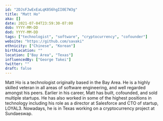 ```yaml
---
id: "2DJsFJwExEaLqK056hgII0E7W3g"
title: "Matt Ho"
aka: []
date: 2021-07-04T23:59:30-07:00
dob: YYYY-MM-DD
dod: YYYY-MM-DD
tags: ["technologist", "software", "cryptocurrency", "cofounder"]
website: "https://github.com/savaki"
ethnicity: ["Chinese", "Korean"]
birthLocation: ""
location: ["Bay Area", "Texas"]
influencedBy: ["George Takei"]
twitter: ""
draft: false
---
```


Matt Ho is a technologist originally based in the Bay Area. He is a highly
skilled veteran in all areas of software engineering, and well regarded amongst
his peers. Earlier in his career, Matt has built, cofounded, and sold multiple
startups. He has also worked in some of the highest positions in technology
including his role as a director at Salesforce and CTO of startup, LOYAL3.
Nowadays, he is in Texas working on a cryptocurrency project at Sundaeswap.
